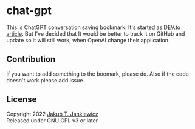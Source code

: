 # chat-gpt
This is ChatGPT conversation saving bookmark.
It's started as [DEV.to article](https://dev.to/jcubic/save-chatgpt-as-html-file-dhh).
But I've decided that It would be better to track it on GitHub and update so it will still work,
when OpenAI change their application.

## Contribution
If you want to add something to the boomark, please do. Also if the code doesn't work please add issue.

## License
Copyright 2022 [Jakub T. Jankiewicz](https://jakub.jankiewicz.org/)<br/>
Released under GNU GPL v3 or later
